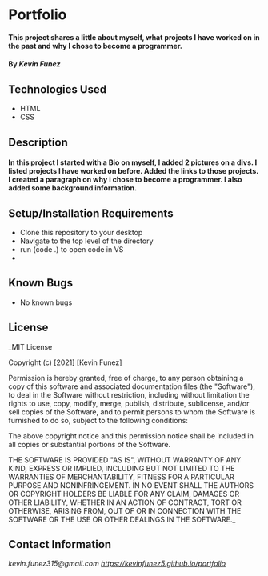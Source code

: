 
# Portfolio

#### This project shares a little about myself, what projects I have worked on in the past and why I chose to become a programmer.

#### By _**Kevin Funez**_

## Technologies Used

* HTML
* CSS

## Description

#### In this project I started with a Bio on myself, I added 2 pictures on a divs. I listed projects I have worked on before. Added the links to those projects. I created a paragraph on why i chose to become a programmer. I also added some background information.

## Setup/Installation Requirements

* Clone this repository to your desktop
* Navigate to the top level of the directory
* run (code .) to open code in VS
* 
## Known Bugs

* No known bugs

## License

_MIT License

Copyright (c) [2021] [Kevin Funez]

Permission is hereby granted, free of charge, to any person obtaining a copy
of this software and associated documentation files (the "Software"), to deal
in the Software without restriction, including without limitation the rights
to use, copy, modify, merge, publish, distribute, sublicense, and/or sell
copies of the Software, and to permit persons to whom the Software is
furnished to do so, subject to the following conditions:

The above copyright notice and this permission notice shall be included in all
copies or substantial portions of the Software.

THE SOFTWARE IS PROVIDED "AS IS", WITHOUT WARRANTY OF ANY KIND, EXPRESS OR
IMPLIED, INCLUDING BUT NOT LIMITED TO THE WARRANTIES OF MERCHANTABILITY,
FITNESS FOR A PARTICULAR PURPOSE AND NONINFRINGEMENT. IN NO EVENT SHALL THE
AUTHORS OR COPYRIGHT HOLDERS BE LIABLE FOR ANY CLAIM, DAMAGES OR OTHER
LIABILITY, WHETHER IN AN ACTION OF CONTRACT, TORT OR OTHERWISE, ARISING FROM,
OUT OF OR IN CONNECTION WITH THE SOFTWARE OR THE USE OR OTHER DEALINGS IN THE
SOFTWARE._

## Contact Information

_kevin.funez315@gmail.com_
_https://kevinfunez5.github.io/portfolio_
